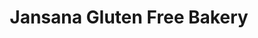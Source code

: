 ---
title: "Jansana Gluten Free Bakery"
url: /barcelona/jansana-gluten-free-bakery/
shop: Bäckerei
---